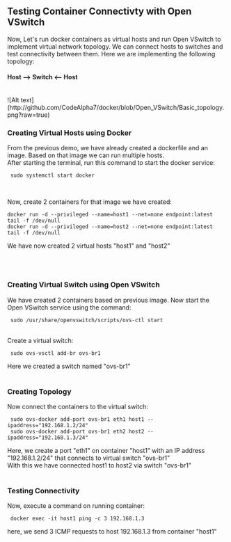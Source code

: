## Testing Container Connectivty with Open VSwitch

Now, Let's run docker containers as virtual hosts and run Open VSwitch to implement virtual network topology. 
We can connect hosts to switches and test connectivity between them. Here we are implementing the following topology: <br>
#### Host --> Switch <-- Host
<br>
![Alt text](http://github.com/CodeAlpha7/docker/blob/Open_VSwitch/Basic_topology.png?raw=true)
<br>

### Creating Virtual Hosts using Docker
From the previous demo, we have already created a dockerfile and an image. Based on that image we can run multiple hosts. <br>
After starting the terminal, run this command to start the docker service: <br>
          <pre><code> sudo systemctl start docker </code></pre> <br>

Now, create 2 containers for that image we have created:
<pre><code>docker run -d --privileged --name=host1 --net=none endpoint:latest tail -f /dev/null 
docker run -d --privileged --name=host2 --net=none endpoint:latest tail -f /dev/null </code></pre>
We have now created 2 virtual hosts "host1" and "host2"

<br><br>

### Creating Virtual Switch using Open VSwitch
We have created 2 containers based on previous image. Now start the Open VSwitch service using the command:
<pre><code> sudo /usr/share/openvswitch/scripts/ovs-ctl start </code></pre>
<br>
Create a virtual switch:
<pre><code> sudo ovs-vsctl add-br ovs-br1 </code></pre>
Here we created a switch named "ovs-br1"
<br><br>

### Creating Topology
Now connect the containers to the virtual switch:
<pre><code> sudo ovs-docker add-port ovs-br1 eth1 host1 --ipaddress="192.168.1.2/24"
 sudo ovs-docker add-port ovs-br1 eth2 host2 --ipaddress="192.168.1.3/24" </code></pre>

Here, we create a port "eth1" on container "host1" with an IP address "192.168.1.2/24" that connects to virtual switch "ovs-br1" <br>
With this we have connected host1 to host2 via switch "ovs-br1"
<br><br>

### Testing Connectivity
Now, execute a command on running container:
<pre><code> docker exec -it host1 ping -c 3 192.168.1.3 </code></pre>

here, we send 3 ICMP requests to host 192.168.1.3 from container "host1"
